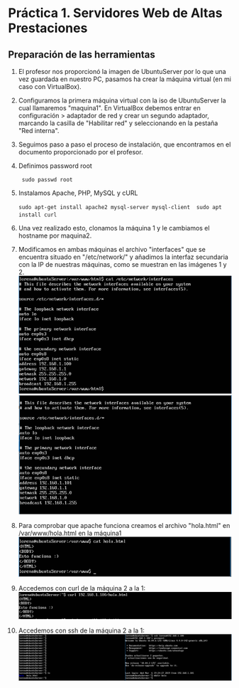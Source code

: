 <H1>Práctica 1. Servidores Web de Altas Prestaciones</H1>

<H2>Preparación de las herramientas</H2>

1. El profesor nos proporcionó la imagen de UbuntuServer por lo que una vez guardada en nuestro PC, pasamos ha crear la máquina virtual (en mi caso con VirtualBox).
2. Configuramos la primera máquina virtual con la iso de UbuntuServer la cual llamaremos "maquina1". En VirtualBox debemos entrar en configuración > adaptador de red y crear un segundo adaptador, marcando la casilla de "Habilitar red" y  seleccionando en la pestaña "Red interna". 
3. Seguimos paso a paso el proceso de instalación, que encontramos en el documento proporcionado por el profesor.
4. Definimos password root
  
		sudo passwd root

5. Instalamos Apache, PHP, MySQL y cURL

 	 `sudo apt-get install apache2 mysql-server mysql-client 
	 	sudo apt install curl `

6. Una vez realizado esto, clonamos la máquina 1 y le cambiamos el hostname por maquina2.
7. Modificamos en ambas máquinas el archivo "interfaces" que se encuentra situado en "/etc/network/" y añadimos la interfaz secundaria con la IP de nuestras máquinas, como se muestran en las imágenes 1 y 2.
![img](https://github.com/lorcaspal/SWAP1819/blob/master/practica1/images/IPmaquina1.PNG)
![img](https://github.com/lorcaspal/SWAP1819/blob/master/practica1/images/IPmaquina2.PNG)

8. Para comprobar que apache funciona creamos el archivo "hola.html" en /var/www/hola.html en la máquina1
![img](https://github.com/lorcaspal/SWAP1819/blob/master/practica1/images/ArchivoHola.PNG)

9. Accedemos con curl de la máquina 2 a la 1:
![img](https://github.com/lorcaspal/SWAP1819/blob/master/practica1/images/curlMa2aMa1.PNG)

10. Accedemos con ssh de la máquina 2 a la 1:
![img](https://github.com/lorcaspal/SWAP1819/blob/master/practica1/images/sshMa2aMa1.PNG)

